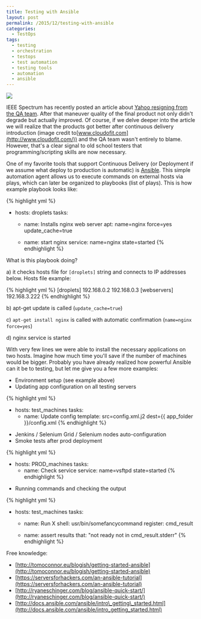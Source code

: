 ```yaml
---
title: Testing with Ansible
layout: post
permalink: /2015/12/testing-with-ansible
categories:
  - TestOps
tags:
  - testing
  - orchestration
  - testops
  - test automation
  - testing tools
  - automation
  - ansible 
---
```


![](/images/blog/CONTINUOUS-DELIVERY-2.png)

IEEE Spectrum has recently posted an article
about [Yahoo resigning from the QA team](http://spectrum.ieee.org/view-from-the-valley/computing/software/yahoos-engineers-move-to-coding-without-a-net).
After that maneuver quality of the final product not only didn't degrade but actually improved. Of course, if we delve
deeper into the article we will realize that the products got better after continuous delivery introduction (image
credit to[www.cloudofit.com](http://www.cloudofit.com/)) and the QA team wasn't entirely to blame. However, that's a
clear signal to old school testers that programming/scripting skills are now necessary.

One of my favorite tools that support Continuous Delivery (or Deployment if we assume what deploy to production is
automatic) is [Ansible](http://www.ansible.com/how-ansible-works). This simple automation agent allows us to execute
commands on external hosts via plays, which can later be organized to playbooks (list of plays). This is how example
playbook looks like:

{% highlight yml %}

- hosts: droplets
  tasks:
    - name: Installs nginx web server
      apt: name=nginx force=yes update_cache=true

    - name: start nginx
      service: name=nginx state=started
{% endhighlight %}

What is this playbook doing?

a) it checks hosts file for `[droplets]` string and connects to IP addresses below. Hosts file example:

{% highlight yml %}
[droplets]
192.168.0.2
192.168.0.3
[webservers]
192.168.3.222
{% endhighlight %}

b) apt-get update is called (`update_cache=true`)  

c) `apt-get install nginx` is called with automatic confirmation (`name=nginx force=yes`)  

d) nginx service is started  
  
With very few lines we were able to install the necessary applications on two hosts. Imagine how much time you'll save if the number of machines would be bigger. Probably you have already realized how powerful Ansible can it be to testing, but let me give you a few more examples:  
  
* Environment setup (see example above)  
* Updating app configuration on all testing servers  

{% highlight yml %}
- hosts: test_machines
  tasks:
    - name: Update config
      template: src=config.xml.j2 dest={{ app_folder }}/config.xml
{% endhighlight %}

* Jenkins / Selenium Grid / Selenium nodes auto-configuration
* Smoke tests after prod deployment

{% highlight yml %}
- hosts: PROD_machines
  tasks:
    - name: Check service
      service: name=vsftpd state=started
{% endhighlight %}


* Running commands and checking the output 

{% highlight yml %}
- hosts: test_machines
  tasks:
    - name: Run X
      shell: usr/bin/somefancycommand
      register: cmd_result

    - name: assert results
      that: "not ready not in cmd_result.stderr"
{% endhighlight %}

Free knowledge:  

*   [http://tomoconnor.eu/blogish/getting-started-ansible](http://tomoconnor.eu/blogish/getting-started-ansible)
*   [https://serversforhackers.com/an-ansible-tutorial](https://serversforhackers.com/an-ansible-tutorial)
*   [http://ryaneschinger.com/blog/ansible-quick-start/](http://ryaneschinger.com/blog/ansible-quick-start/)
*   [http://docs.ansible.com/ansible/intro\_getting\_started.html](http://docs.ansible.com/ansible/intro_getting_started.html)
